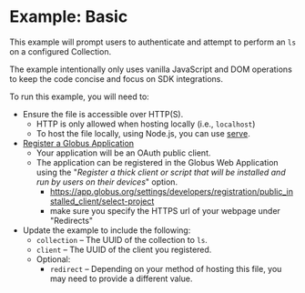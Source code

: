 # Example: Basic

This example will prompt users to authenticate and attempt to perform an `ls` on a configured Collection.

The example intentionally only uses vanilla JavaScript and DOM operations to keep the code concise and focus on SDK integrations.

To run this example, you will need to:

- Ensure the file is accessible over HTTP(S).
  - HTTP is only allowed when hosting locally (i.e., `localhost`)
  - To host the file locally, using Node.js, you can use [serve](https://github.com/vercel/serve).
- [Register a Globus Application](https://docs.globus.org/api/auth/developer-guide/#developing-apps)
  - Your application will be an OAuth public client.
  - The application can be registered in the Globus Web Application using the "_Register a thick client or script that will be installed and run by users on their devices_" option.
    - https://app.globus.org/settings/developers/registration/public_installed_client/select-project
    - make sure you specify the HTTPS url of your webpage under "Redirects"
- Update the example to include the following:
  - `collection` – The UUID of the collection to `ls`.
  - `client` – The UUID of the client you registered.
  - Optional:
    - `redirect` – Depending on your method of hosting this file, you may need to provide a different value.
